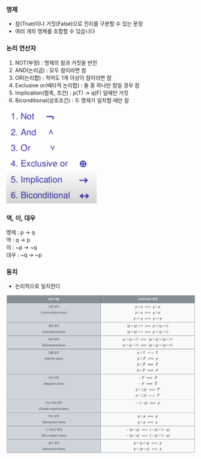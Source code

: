 ### 명제
- 참(True)이나 거짓(False)으로 진리를 구분할 수 있는 문장
- 여러 개의 명제를 조합할 수 있습니다

### 논리 연산자
1. NOT(부정) : 명제의 참과 거짓을 반전
2. AND(논리곱) : 모두 참이라면 참
3. OR(논리합) : 적어도 1개 이상이 참이라면 참
4. Exclusive or(배타적 논리합) : 둘 중 하나만 참일 경우 참
5. Implication(함축, 조건) : p(T) -> q(F) 일때만 거짓
6. Biconditional(상호조건) : 두 명제가 일치할 때만 참

![연산자](image.png)

### 역, 이, 대우
명제 : p -> q <br>
역 : q -> p <br>
이 : ~p -> ~q <br>
대우 : ~q -> ~p

### 동치
- 논리적으로 일치한다

![논리적 동치](image-1.png)

